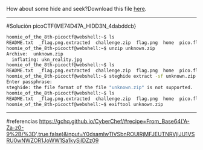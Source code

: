 How about some hide and seek?Download this file [here](https://artifacts.picoctf.net/c_titan/5/unknown.zip).

------
#Solución 
picoCTF{ME74D47A_HIDD3N_4dabddcb}
```bash
hoomie_of_the_8th-picoctf@webshell:~$ ls
README.txt  _flag.png.extracted  challenge.zip  flag.png  home  pico.flag.png  unknown.zip
hoomie_of_the_8th-picoctf@webshell:~$ unzip unknown.zip 
Archive:  unknown.zip
  inflating: ukn_reality.jpg         
hoomie_of_the_8th-picoctf@webshell:~$ ls
README.txt  _flag.png.extracted  challenge.zip  flag.png  home  pico.flag.png  ukn_reality.jpg  unknown.zip
hoomie_of_the_8th-picoctf@webshell:~$ steghide extract -sf unknown.zip 
Enter passphrase: 
steghide: the file format of the file "unknown.zip" is not supported.
hoomie_of_the_8th-picoctf@webshell:~$ ls
README.txt  _flag.png.extracted  challenge.zip  flag.png  home  pico.flag.png  ukn_reality.jpg  unknown.zip
hoomie_of_the_8th-picoctf@webshell:~$ exiftool unknown.zip 
```




---------
#referencias 
https://gchq.github.io/CyberChef/#recipe=From_Base64('A-Za-z0-9%2B/%3D',true,false)&input=Y0dsamIwTlVSbnROUlRjMFJEUTNRVjlJU1VSRU0wNWZOR1JoWW1Sa1kySjlDZz09